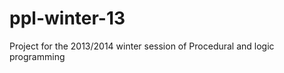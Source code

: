 ppl-winter-13
=============

Project for the 2013/2014 winter session of Procedural and logic programming
